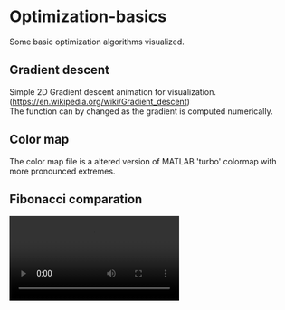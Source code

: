 # Optimization-basics
Some basic optimization algorithms visualized.  
## Gradient descent
Simple 2D Gradient descent animation for visualization. (https://en.wikipedia.org/wiki/Gradient_descent)  
The function can by changed as the gradient is computed numerically.  

## Color map
The color map file is a altered version of MATLAB 'turbo' colormap with more pronounced extremes.

## Fibonacci comparation  
![](main/Fibonacci_comparation_video.mp4)
